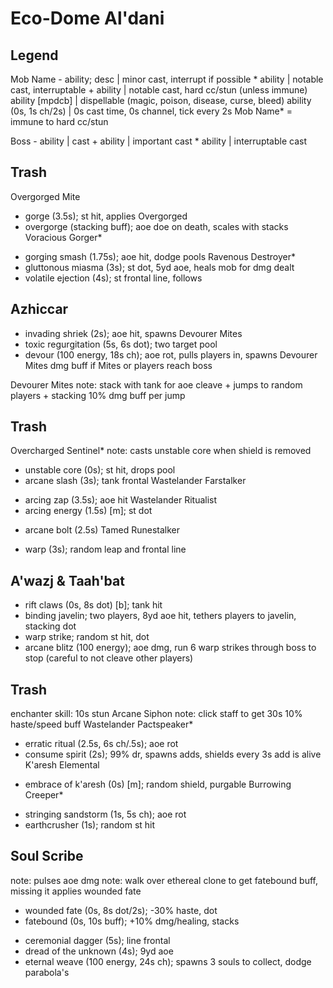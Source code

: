# Eco-Dome Al'dani

## Legend
Mob Name
    - ability; desc   | minor cast, interrupt if possible
    * ability         | notable cast, interruptable
    + ability         | notable cast, hard cc/stun (unless immune)
      ability [mpdcb] | dispellable (magic, poison, disease, curse, bleed)
    ability (0s, 1s ch/2s) | 0s cast time, 0s channel, tick every 2s 
Mob Name* = immune to hard cc/stun

Boss
    - ability | cast
    + ability | important cast
    * ability | interruptable cast

## Trash
Overgorged Mite
  * gorge (3.5s); st hit, applies Overgorged
  * overgorge (stacking buff); aoe doe on death, scales with stacks
Voracious Gorger*
  + gorging smash (1.75s); aoe hit, dodge pools
Ravenous Destroyer*
  + gluttonous miasma (3s); st dot, 5yd aoe, heals mob for dmg dealt
  + volatile ejection (4s); st frontal line, follows

## Azhiccar
  + invading shriek (2s); aoe hit, spawns Devourer Mites
  + toxic regurgitation (5s, 6s dot); two target pool
  + devour (100 energy, 18s ch); aoe rot, pulls players in, spawns Devourer Mites
      dmg buff if Mites or players reach boss

  Devourer Mites
    note: stack with tank for aoe cleave
    + jumps to random players
    + stacking 10% dmg buff per jump

## Trash
Overcharged Sentinel*
  note: casts unstable core when shield is removed
  + unstable core (0s); st hit, drops pool
  + arcane slash (3s); tank frontal
Wastelander Farstalker
  * arcing zap (3.5s); aoe hit
Wastelander Ritualist
  * arcing energy (1.5s) [m]; st dot
  - arcane bolt (2.5s)
Tamed Runestalker
  + warp (3s); random leap and frontal line

## A'wazj & Taah'bat
  + rift claws (0s, 8s dot) [b]; tank hit
  + binding javelin; two players, 8yd aoe hit, tethers players to javelin, stacking dot
  + warp strike; random st hit, dot
  + arcane blitz (100 energy); aoe dmg, run 6 warp strikes through boss to stop (careful to not cleave other players)

## Trash
enchanter skill: 10s stun
Arcane Siphon
  note: click staff to get 30s 10% haste/speed buff
Wastelander Pactspeaker*
  + erratic ritual (2.5s, 6s ch/.5s); aoe rot
  + consume spirit (2s); 99% dr, spawns adds, shields every 3s add is alive
K'aresh Elemental
  * embrace of k'aresh (0s) [m]; random shield, purgable
Burrowing Creeper*
  + stringing sandstorm (1s, 5s ch); aoe rot
  + earthcrusher (1s); random st hit

## Soul Scribe
  note: pulses aoe dmg
  note: walk over ethereal clone to get fatebound buff, missing it applies wounded fate
  - wounded fate (0s, 8s dot/2s); -30% haste, dot
  - fatebound (0s, 10s buff); +10% dmg/healing, stacks
  + ceremonial dagger (5s); line frontal
  + dread of the unknown (4s); 9yd aoe
  + eternal weave (100 energy, 24s ch); spawns 3 souls to collect, dodge parabola's
